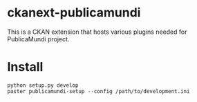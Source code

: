 ckanext-publicamundi
====================

This is a CKAN extension that hosts various plugins needed for PublicaMundi project.

Install
=======

    python setup.py develop
    paster publicamundi-setup --config /path/to/development.ini
